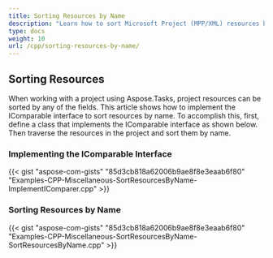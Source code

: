 ```yaml
---
title: Sorting Resources by Name
description: "Learn how to sort Microsoft Project (MPP/XML) resources by names using Aspose.Tasks for C++."
type: docs
weight: 10
url: /cpp/sorting-resources-by-name/
---
```


## **Sorting Resources**
When working with a project using Aspose.Tasks, project resources can be sorted by any of the fields. This article shows how to implement the IComparable interface to sort resources by name. To accomplish this, first, define a class that implements the IComparable interface as shown below. Then traverse the resources in the project and sort them by name.

### **Implementing the IComparable Interface**

{{< gist "aspose-com-gists" "85d3cb818a62006b9ae8f8e3eaab6f80" "Examples-CPP-Miscellaneous-SortResourcesByName-ImplementIComparer.cpp" >}}

### **Sorting Resources by Name**

{{< gist "aspose-com-gists" "85d3cb818a62006b9ae8f8e3eaab6f80" "Examples-CPP-Miscellaneous-SortResourcesByName-SortResourcesByName.cpp" >}}
